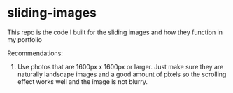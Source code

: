 # sliding-images
This repo is the code I built for the sliding images and how they function in my portfolio

Recommendations:
1. Use photos that are 1600px x 1600px or larger. Just make sure they are naturally landscape images and a good amount of pixels so the scrolling effect works well and the image is not blurry. 
